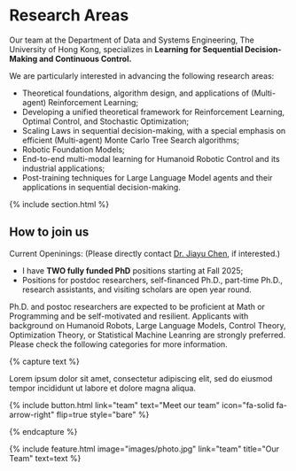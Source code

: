 ---
---

# Research Areas

Our team at the Department of Data and Systems Engineering, The University of Hong Kong, specializes in **Learning for Sequential Decision-Making and Continuous Control.**  

We are particularly interested in advancing the following research areas:  

- Theoretical foundations, algorithm design, and applications of (Multi-agent) Reinforcement Learning;  
- Developing a unified theoretical framework for Reinforcement Learning, Optimal Control, and Stochastic Optimization;  
- Scaling Laws in sequential decision-making, with a special emphasis on efficient (Multi-agent) Monte Carlo Tree Search algorithms;  
- Robotic Foundation Models;  
- End-to-end multi-modal learning for Humanoid Robotic Control and its industrial applications;  
- Post-training techniques for Large Language Model agents and their applications in sequential decision-making.  


{% include section.html %}

## How to join us

Current Openinings: (Please directly contact [Dr. Jiayu Chen](https://agentic-intelligence-lab.org/members/jiayu-chen.html), if interested.)

- I have **TWO fully funded PhD** positions starting at Fall 2025;
- Positions for postdoc researchers, self-financed Ph.D., part-time Ph.D., research assistants, and visiting scholars are open year round.

Ph.D. and postoc researchers are expected to be proficient at Math or Programming and be self-motivated and resilient. Applicants with background on Humanoid Robots, Large Language Models, Control Theory, Optimization Theory, or Statistical Machine Leanring are strongly preferred. Please check the following categories for more information.


{% capture text %}

Lorem ipsum dolor sit amet, consectetur adipiscing elit, sed do eiusmod tempor incididunt ut labore et dolore magna aliqua.

{%
  include button.html
  link="team"
  text="Meet our team"
  icon="fa-solid fa-arrow-right"
  flip=true
  style="bare"
%}

{% endcapture %}

{%
  include feature.html
  image="images/photo.jpg"
  link="team"
  title="Our Team"
  text=text
%}

<!-- {% capture text %}

Lorem ipsum dolor sit amet, consectetur adipiscing elit, sed do eiusmod tempor incididunt ut labore et dolore magna aliqua.

{%
  include button.html
  link="research"
  text="See our publications"
  icon="fa-solid fa-arrow-right"
  flip=true
  style="bare"
%}

{% endcapture %}

{%
  include feature.html
  image="images/photo.jpg"
  link="research"
  title="Our Research"
  text=text
%}

{% capture text %}

Lorem ipsum dolor sit amet, consectetur adipiscing elit, sed do eiusmod tempor incididunt ut labore et dolore magna aliqua.

{%
  include button.html
  link="projects"
  text="Browse our projects"
  icon="fa-solid fa-arrow-right"
  flip=true
  style="bare"
%}

{% endcapture %}

{%
  include feature.html
  image="images/photo.jpg"
  link="projects"
  title="Our Projects"
  flip=true
  style="bare"
  text=text
%} -->
